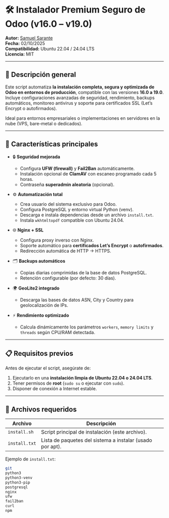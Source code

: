 # 🛠️ Instalador Premium Seguro de Odoo (v16.0 – v19.0)

**Autor:** [Samuel Sarante](https://github.com/)  
**Fecha:** 02/10/2025  
**Compatibilidad:** Ubuntu 22.04 / 24.04 LTS  
**Licencia:** MIT  

---

## 📖 Descripción general

Este script automatiza **la instalación completa, segura y optimizada de Odoo en entornos de producción**, compatible con las versiones **16.0 a 19.0**.  
Incluye configuraciones avanzadas de seguridad, rendimiento, backups automáticos, monitoreo antivirus y soporte para certificados SSL (Let’s Encrypt o autofirmados).

Ideal para entornos empresariales o implementaciones en servidores en la nube (VPS, bare-metal o dedicados).

---

## 🚀 Características principales

- 🔒 **Seguridad mejorada**
  - Configura **UFW (firewall)** y **Fail2Ban** automáticamente.
  - Instalación opcional de **ClamAV** con escaneo programado cada 5 horas.
  - Contraseña **superadmin aleatoria** (opcional).

- ⚙️ **Automatización total**
  - Crea usuario del sistema exclusivo para Odoo.
  - Configura PostgreSQL y entorno virtual Python (venv).
  - Descarga e instala dependencias desde un archivo `install.txt`.
  - Instala `wkhtmltopdf` compatible con Ubuntu 24.04.

- 🌐 **Nginx + SSL**
  - Configura proxy inverso con Nginx.
  - Soporte automático para **certificados Let’s Encrypt** o **autofirmados**.
  - Redirección automática de HTTP → HTTPS.

- 🗂️ **Backups automáticos**
  - Copias diarias comprimidas de la base de datos PostgreSQL.
  - Retención configurable (por defecto: 30 días).

- 🌍 **GeoLite2 integrado**
  - Descarga las bases de datos ASN, City y Country para geolocalización de IPs.

- ⚡ **Rendimiento optimizado**
  - Calcula dinámicamente los parámetros `workers`, `memory limits` y `threads` según CPU/RAM detectada.

---

## 📋 Requisitos previos

Antes de ejecutar el script, asegúrate de:

1. Ejecutarlo en una **instalación limpia de Ubuntu 22.04 o 24.04 LTS**.
2. Tener permisos de **root** (`sudo su` o ejecutar con `sudo`).
3. Disponer de conexión a Internet estable.

---

## 🧩 Archivos requeridos

| Archivo | Descripción |
|----------|--------------|
| `install.sh` | Script principal de instalación (este archivo). |
| `install.txt` | Lista de paquetes del sistema a instalar (usado por apt). |

Ejemplo de `install.txt`:

```bash
git
python3
python3-venv
python3-pip
postgresql
nginx
ufw
fail2ban
curl
npm
